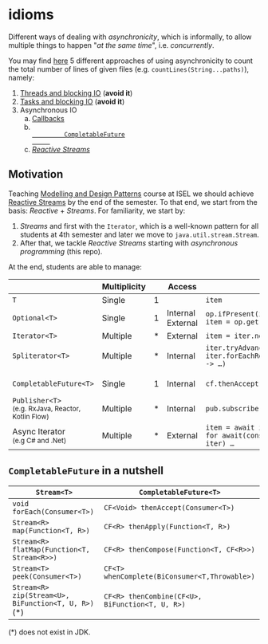 # idioms

Different ways of dealing with _asynchronicity_, which is informally,
to allow multiple things to happen "_at the same time_", i.e. _concurrently_.

You may find
<a href="https://github.com/javasync/idioms/tree/master/src/main/java/org/javasync/idioms" target="_blank">here</a>
5 different approaches of using asynchronicity to count the total number
of lines of given files (e.g. `countLines(String...paths)`), namely:
1. [Threads and blocking IO](https://github.com/javasync/idioms/blob/master/src/main/java/org/javasync/idioms/files/Threads2.java) (**avoid it**)
2. [Tasks and blocking IO](https://github.com/javasync/idioms/blob/master/src/main/java/org/javasync/idioms/files/Tasks2.java) (**avoid it**)
3. Asynchronous IO
    <ol type="a">
        <li><a href="https://github.com/javasync/idioms/blob/master/src/main/java/org/javasync/idioms/files/AsyncIoCallbacks3.java">
            Callbacks
        </a></li>
        <li><code><a href="https://github.com/javasync/idioms/blob/master/src/main/java/org/javasync/idioms/files/AsyncIoCf3.java">
            CompletableFuture
        </a></code></li>
        <li><em><a href="https://github.com/javasync/idioms/blob/master/src/main/java/org/javasync/idioms/files/AsyncIoRx.java">
            Reactive Streams
        </a></em></li>
    </ol>

## Motivation

Teaching
<a href="https://www.isel.pt/en/subjects/modeling-and-design-patterns-leic" target="_blank">
Modelling and Design Patterns</a> course at ISEL we should achieve
<a href="_black" target="_blank">Reactive Streams</a> by the end of the semester.
To that end, we start from the basis: _Reactive_ + _Streams_.
For familiarity, we start by:
1. _Streams_ and first with the `Iterator`, which is a well-known pattern for all 
students at 4th semester and later we move to `java.util.stream.Stream`.
2. After that, we tackle _Reactive Streams_ starting with _asynchronous programming_ (this repo).

<a name="streams-cat">At the end, students are able to manage</a>:

||Multiplicity||Access||Call|
|----|----|----|----|----|----|
|`T`|Single|1| |`item`| |
|`Optional<T>`|Single|1|Internal <br> External|`op.ifPresent(item -> …)` <br> `item = op.get()`|Blocking|
|`Iterator<T>`|Multiple|*|External|`item = iter.next()`|Blocking|
|`Spliterator<T>`|Multiple|*|Internal|`iter.tryAdvance(item -> …)` <br> `iter.forEachRemaining(item -> …)`|Blocking|
|||||||
|`CompletableFuture<T>`|Single|1|Internal|`cf.thenAccept(item -> …)`|Non-blocking|
|`Publisher<T>` <br><small>(e.g. RxJava, Reactor, Kotlin Flow)</small>|Multiple|*|Internal|`pub.subscribe(item -> …)`|Non-blocking|
|Async Iterator <br><small>(e.g C# and .Net)<small>|Multiple|*|External|`item = await iter.next()` <br> `for await(const item of iter) …`|Non-blocking|


<!--
Regarding the 2nd point, we need a simple context to exercise asynchronous IO in 
different idioms.
Also, it should be quite simple to use.
For instance, I would not consider  `AsynchronousFileChannel` a valid option.
Our students are used to Kotlin and Javascript where 
-->

## `CompletableFuture` in a nutshell 

|`Stream<T>`|`CompletableFuture<T>`|
|----|----|
| `void forEach(Consumer<T>)` | `CF<Void> thenAccept(Consumer<T>)`|
| `Stream<R> map(Function<T, R>)` | `CF<R> thenApply(Function<T, R>)`|
| `Stream<R> flatMap(Function<T, Stream<R>>)`   | `CF<R> thenCompose(Function<T, CF<R>>)`|
| `Stream<T> peek(Consumer<T>)` | `CF<T>	whenComplete(BiConsumer<T,Throwable>)`|
| `Stream<R> zip(Stream<U>, BiFunction<T, U, R>)` (*) | `CF<R> thenCombine(CF<U>, BiFunction<T, U, R>)`|

(*) does not exist in JDK.

